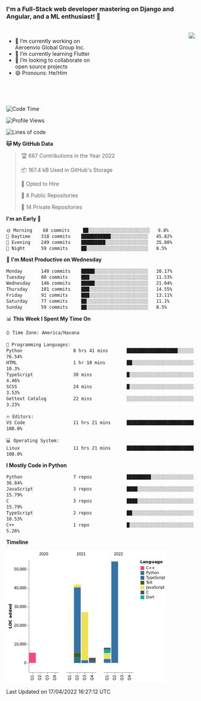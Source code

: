 ### I'm a Full-Stack web developer mastering on Django and Angular, and a ML enthusiast!  👋

<br/>

<img align="right" height="250"  src="https://media1.giphy.com/media/qgQUggAC3Pfv687qPC/giphy.gif?cid=ecf05e470ttfxgsj072btembitu1zn4ti3t3cdyg4jo5b3by&rid=giphy.gif&ct=g" />

 <div style="width:50%">
    <ul>
      <li>🔭 I’m currently working on Aeroenvio Global Group Inc.</li>
      <li>🌱 I’m currently learning Flutter</li>
      <li>👯 I’m looking to collaborate on open source projects</li>
      <li>😄 Pronouns: He/Him</li>
<!--       <li>⚡ Fun fact: I started my first professional project for a company as web dev without knowing any JS </li> -->
    </ul>
  </div>
  
<br/><br/><br/>


<!--START_SECTION:waka-->
![Code Time](http://img.shields.io/badge/Code%20Time-134%20hrs%202%20mins-blue)

![Profile Views](http://img.shields.io/badge/Profile%20Views-2-blue)

![Lines of code](https://img.shields.io/badge/From%20Hello%20World%20I%27ve%20Written-140%20Thousand%20lines%20of%20code-blue)

**🐱 My GitHub Data** 

> 🏆 667 Contributions in the Year 2022
 > 
> 📦 167.4 kB Used in GitHub's Storage 
 > 
> 💼 Opted to Hire
 > 
> 📜 8 Public Repositories 
 > 
> 🔑 14 Private Repositories  
 > 
**I'm an Early 🐤** 

```text
🌞 Morning    68 commits     ██░░░░░░░░░░░░░░░░░░░░░░░   9.8% 
🌆 Daytime    318 commits    ███████████░░░░░░░░░░░░░░   45.82% 
🌃 Evening    249 commits    █████████░░░░░░░░░░░░░░░░   35.88% 
🌙 Night      59 commits     ██░░░░░░░░░░░░░░░░░░░░░░░   8.5%

```
📅 **I'm Most Productive on Wednesday** 

```text
Monday       140 commits    █████░░░░░░░░░░░░░░░░░░░░   20.17% 
Tuesday      80 commits     ███░░░░░░░░░░░░░░░░░░░░░░   11.53% 
Wednesday    146 commits    █████░░░░░░░░░░░░░░░░░░░░   21.04% 
Thursday     101 commits    ███░░░░░░░░░░░░░░░░░░░░░░   14.55% 
Friday       91 commits     ███░░░░░░░░░░░░░░░░░░░░░░   13.11% 
Saturday     77 commits     ██░░░░░░░░░░░░░░░░░░░░░░░   11.1% 
Sunday       59 commits     ██░░░░░░░░░░░░░░░░░░░░░░░   8.5%

```


📊 **This Week I Spent My Time On** 

```text
⌚︎ Time Zone: America/Havana

💬 Programming Languages: 
Python                   8 hrs 41 mins       ███████████████████░░░░░░   76.54% 
HTML                     1 hr 10 mins        ██░░░░░░░░░░░░░░░░░░░░░░░   10.3% 
TypeScript               30 mins             █░░░░░░░░░░░░░░░░░░░░░░░░   4.46% 
SCSS                     24 mins             █░░░░░░░░░░░░░░░░░░░░░░░░   3.53% 
Gettext Catalog          22 mins             ░░░░░░░░░░░░░░░░░░░░░░░░░   3.23%

🔥 Editors: 
VS Code                  11 hrs 21 mins      █████████████████████████   100.0%

💻 Operating System: 
Linux                    11 hrs 21 mins      █████████████████████████   100.0%

```

**I Mostly Code in Python** 

```text
Python                   7 repos             █████████░░░░░░░░░░░░░░░░   36.84% 
JavaScript               3 repos             ████░░░░░░░░░░░░░░░░░░░░░   15.79% 
C                        3 repos             ████░░░░░░░░░░░░░░░░░░░░░   15.79% 
TypeScript               2 repos             ██░░░░░░░░░░░░░░░░░░░░░░░   10.53% 
C++                      1 repo              █░░░░░░░░░░░░░░░░░░░░░░░░   5.26%

```


**Timeline**

![Chart not found](https://raw.githubusercontent.com/dfg-98/dfg-98/main/charts/bar_graph.png) 


 Last Updated on 17/04/2022 16:27:12 UTC
<!--END_SECTION:waka-->
